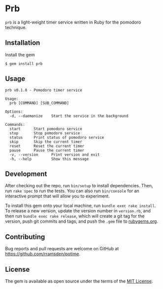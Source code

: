 # Prb

`prb` is a light-weight timer service written in Ruby for the pomodoro
technique.

## Installation

Install the gem

    $ gem install prb

## Usage

```
prb v0.1.0 - Pomodoro timer service

Usage:
  prb [COMMAND] [SUB_COMMAND]

Options:
  -d, --daemonize    Start the service in the background

Commands:
  start      Start pomodoro service
  stop       Stop pomodoro service
  status     Print status of pomodoro service
  skip       Skip the current timer
  reset      Reset the current timer
  pause      Pause the current timer
  -v, --version      Print version and exit
  -h, --help         Show this message
```

## Development

After checking out the repo, run `bin/setup` to install dependencies. Then, run `rake spec` to run the tests. You can also run `bin/console` for an interactive prompt that will allow you to experiment.

To install this gem onto your local machine, run `bundle exec rake install`. To release a new version, update the version number in `version.rb`, and then run `bundle exec rake release`, which will create a git tag for the version, push git commits and tags, and push the `.gem` file to [rubygems.org](https://rubygems.org).

## Contributing

Bug reports and pull requests are welcome on GitHub at https://github.com/rramsden/potime.

## License

The gem is available as open source under the terms of the [MIT License](https://opensource.org/licenses/MIT).
